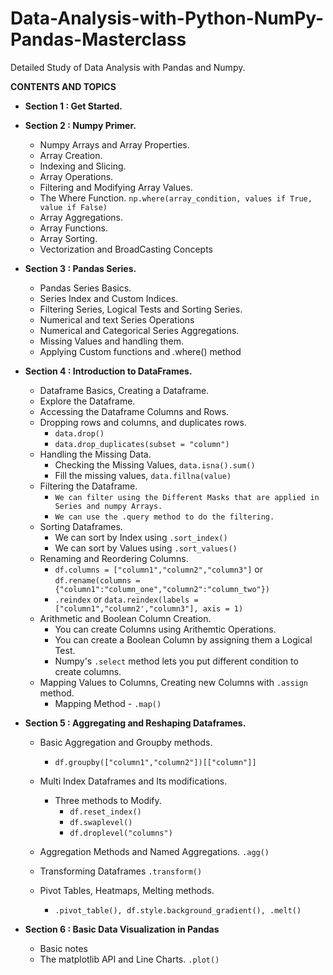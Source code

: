 # Data-Analysis-with-Python-NumPy-Pandas-Masterclass
Detailed Study of Data Analysis with Pandas and Numpy.

**CONTENTS AND TOPICS**

+ **Section 1 : Get Started.**
+ **Section 2 : Numpy Primer.**
    + Numpy Arrays and Array Properties.
    + Array Creation.
    + Indexing and Slicing.
    + Array Operations.
    + Filtering and Modifying Array Values.
    + The Where Function. `np.where(array_condition, values if True, value if False)`
    + Array Aggregations.
    + Array Functions.
    + Array Sorting.
    + Vectorization and BroadCasting Concepts
    
+ **Section 3 : Pandas Series.**
    + Pandas Series Basics.
    + Series Index and Custom Indices.
    + Filtering Series, Logical Tests and Sorting Series.
    + Numerical and text Series Operations
    + Numerical and Categorical Series Aggregations.
    + Missing Values and handling them.
    + Applying Custom functions and .where() method
    
+ **Section 4 : Introduction to DataFrames.**
    + Dataframe Basics, Creating a Dataframe.
    + Explore the Dataframe.
    + Accessing the Dataframe Columns and Rows.
    + Dropping rows and columns, and duplicates rows.  
         + `data.drop()`
         + `data.drop_duplicates(subset = "column")`
    + Handling the Missing Data.
        + Checking the Missing Values, `data.isna().sum()`
        + Fill the missing values, `data.fillna(value)`
    + Filtering the Dataframe. 
        + `We can filter using the Different Masks that are applied in Series and numpy Arrays.`
        + `We can use the .query method to do the filtering.`
    + Sorting Dataframes.
        + We can sort by Index using `.sort_index()`
        + We can sort by Values using `.sort_values()`
    + Renaming and Reordering Columns.
        + `df.columns = ["column1","column2","column3"]` or `df.rename(columns = {"column1":"column_one","column2":"column_two"})`
        + `.reindex` or `data.reindex(labels = ["column1","column2',"column3"], axis = 1)`
    + Arithmetic and Boolean Column Creation.
        + You can create Columns using Arithemtic Operations.
        + You can create a Boolean Column by assigning them a Logical Test.
        + Numpy's `.select` method lets you put different condition to create columns.
    + Mapping Values to Columns, Creating new Columns with `.assign` method.
        + Mapping Method - `.map()`

+ **Section 5 : Aggregating and Reshaping Dataframes.**

    + Basic Aggregation and Groupby methods.
        + `df.groupby(["column1","column2"])[["column"]]`

    + Multi Index Dataframes and Its modifications.
        + Three methods to Modify.
            + `df.reset_index()`
            + `df.swaplevel()`
            + `df.droplevel("columns")`
    + Aggregation Methods and Named Aggregations. `.agg()`
    + Transforming Dataframes  `.transform()`
    + Pivot Tables, Heatmaps, Melting methods.
        + `.pivot_table(), df.style.background_gradient(), .melt()`
+ **Section 6 : Basic Data Visualization in Pandas**
    + Basic notes
    + The matplotlib API and Line Charts.  `.plot()`
